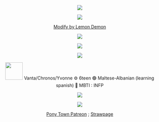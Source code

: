<p align="center"> <img src=https://64.media.tumblr.com/70891a17f64966954e96bbefa833f32d/81bdf654311aa928-90/s1280x1920/9b61c8bef61d92149255ca5ceeea06890af19267.gifv> </p>
<p align="center">  <img src="https://readme-typing-svg.demolab.com/?lines=Howie+thought+brass+was+the+height+of+style;Now+he's+got+something+of+a+steampunk+smile;And+it's+all+right,+it's+alright,+it's+alright;Sally+got+a+dagger+hung+from+her+septum;O'Malley+cut+his+ears+off,+but+wishes+that+he+kept+'em;And+it's+alright;It's+all+right+to+be+cool,+you+do+what+you+do,+what+you+do;Rooney+got+his+skull+exposed,+doggone+it;Soon+he's+gonna+get+scrimshaw+carved+on+it;And+it's+alright;It's+alright+to+be+cool,+it's+alright,+it's+alright;Do+what+you+want+with+you;Be+nonchalant+with+screws;Stuck+through+your+eyelids;You+new+wave+of+pirates;Modify,+modify+whatever;Modify,+modify+and+sever;Modify;May+nothing+get+rejected;May+nothing+get+infected;Mason+got+Frankenstein+stitches+installed;Adjacent+to+her+eyes+cause+she+wants+to+look+mauled;And+it's+alright,+it's+alright,+it's+alright;Johnny+stuck+20+gauge+nails+through+his+feet;Donnie+stuck+40+if+only+to+compete;And+it's+alright;It's+all+right+to+be+cool,+you+do+what+you+do,+what+you+do;Stan+tried+to+scarify+his+neck+with+a+rope;His+plan+kinda+failed,+but+it+would've+been+dope;And+it's+alright;It's+alright+to+be+cool,+it's+alright,+it's+alright;Do+what+you+want+with+you;Be+nonchalant+with+screws;Stuck+through+your+eyelids;You+new+wave+of+pirates;Modify,+modify+whatever;Modify,+modify+and+sever;Modify;May+nothing+get+rejected;May+nothing+get+infected;Modify,+modify+whatever;Modify,+modify+and+sever;Modify;May+nothing+get+rejected+(Knock+yourself+out);May+nothing+get+infected&font=Barrio&center=true&width=1080&height=50&color=00b24b&duration=4000&pause=1000"> </p>
<div align="center">
  
  [Modify by Lemon Demon](https://www.youtube.com/watch?v=uvxRD7mEfuU)

</div>
<p align="center"> <img src=https://komarev.com/ghpvc/?username=dr-vanta&color=green&abbreviated=true&style=flat-square&label=Vantacorp+Followers> </p>
<p align="center"> <img src=https://media1.tenor.com/m/reZ5uGUPClcAAAAC/loomian-legacy-pokemon-brick-bronze.gif> </p>
<p align="center"> <img src=https://64.media.tumblr.com/2e1f69cc40b1193b54d11a077fb2c660/9a1f65f2ca6bade2-42/s640x960/77183969469e8e6597643a44e1541424cb3ab939.gifv> </p>
<p align="center"> <img height=55 src=https://64.media.tumblr.com/69fc6de2360946d9877cccebd800cedb/7cb825736b0d2e48-d8/s400x600/e3fc83c89d6908dcd094fde6e66986a5cc1b8c09.pnj> 
    Vanta/Chronos/Yvonne ⚙️ 6teen 🟢 Maltese-Albanian (learning spanish) 🤖 MBTI : INFP 
</p>
<p align="center"> <img src=https://64.media.tumblr.com/2e1f69cc40b1193b54d11a077fb2c660/9a1f65f2ca6bade2-42/s640x960/77183969469e8e6597643a44e1541424cb3ab939.gifv> </p>
<p align="center"> <img src=https://64.media.tumblr.com/70891a17f64966954e96bbefa833f32d/81bdf654311aa928-90/s1280x1920/9b61c8bef61d92149255ca5ceeea06890af19267.gifv> </p>
<div align="center">

  [Pony Town Patreon](https://www.patreon.com/c/chronosrebirth/posts) ; [Strawpage](https://chronosrebirth-vantaandmafioso.straw.page/)

</div>
<!--
--!>
